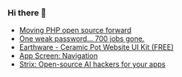 ### Hi there 👋

<!-- daily.dev BOOKMARKS:START -->
- [Moving PHP open source forward](https://app.daily.dev/posts/AxkWfXTUr?utm_source=rss&utm_medium=bookmarks&utm_campaign=PnGboN99PhXCxFrWGGg2C)
- [One weak password... 700 jobs gone.](https://app.daily.dev/posts/Gg9EQ44Q4?utm_source=rss&utm_medium=bookmarks&utm_campaign=PnGboN99PhXCxFrWGGg2C)
- [Earthware - Ceramic Pot Website UI Kit &lpar;FREE&rpar;](https://app.daily.dev/posts/YRQRqn2v7?utm_source=rss&utm_medium=bookmarks&utm_campaign=PnGboN99PhXCxFrWGGg2C)
- [App Screen: Navigation](https://app.daily.dev/posts/yH87IqT0V?utm_source=rss&utm_medium=bookmarks&utm_campaign=PnGboN99PhXCxFrWGGg2C)
- [Strix: Open-source AI hackers for your apps](https://app.daily.dev/posts/rsbm00j9g?utm_source=rss&utm_medium=bookmarks&utm_campaign=PnGboN99PhXCxFrWGGg2C)
<!-- daily.dev BOOKMARKS:END -->

<!--
**dinesh4monto/dinesh4monto** is a ✨ _special_ ✨ repository because its `README.md` (this file) appears on your GitHub profile.

Here are some ideas to get you started:

- 🔭 I’m currently working on ...
- 🌱 I’m currently learning ...
- 👯 I’m looking to collaborate on ...
- 🤔 I’m looking for help with ...
- 💬 Ask me about ...
- 📫 How to reach me: ...
- 😄 Pronouns: ...
- ⚡ Fun fact: ...
-->
